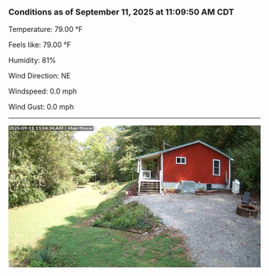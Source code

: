 ### Conditions as of September 11, 2025 at 11:09:50 AM CDT 

Temperature: 79.00 &deg;F

Feels like: 79.00 &deg;F

Humidity: 81%

Wind Direction: NE

Windspeed: 0.0 mph

Wind Gust: 0.0 mph

---

<img src="./images/latest.jpeg"/>

